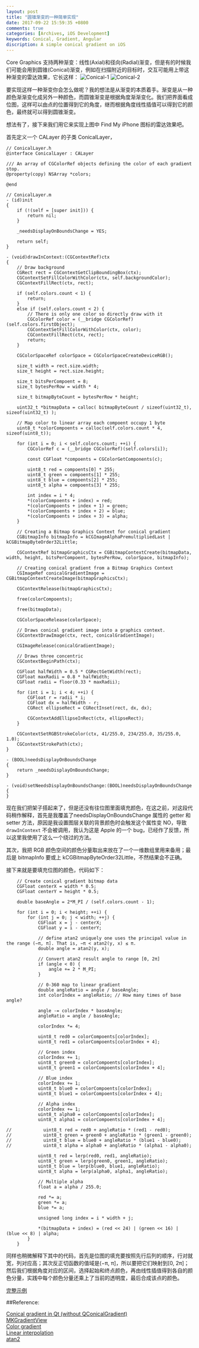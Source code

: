 ```yaml
---
layout: post
title: "圆锥渐变的一种简单实现"
date: 2017-09-22 15:59:35 +0800
comments: true
categories: [Archives, iOS Development]
keywords: Conical, Gradient, Angular
discription: A simple conical gradient on iOS
---
```


Core Graphics 支持两种渐变：线性(Axial)和径向(Radial)渐变，但是有的时候我们可能会用到圆锥(Conical)渐变，例如在扫描附近的目标时，交互可能用上带这种渐变的雷达效果，它长这样：
![Conical-1](../images/Conical-1.png)
![Conical-2](../images/Conical-2.png)

要实现这样一种渐变你会怎么做呢？我的想法是从渐变的本质着手。渐变是从一种颜色渐渐变化成另外一种颜色，而圆锥渐变是根据角度渐渐变化。我们把界面看成位图，这样可以由点的位置得到它的角度，继而根据角度线性插值可以得到它的颜色，最终就可以得到圆锥渐变。

想法有了，接下来我们用它来实现上图中 Find My iPhone 图标的雷达效果吧。

首先定义一个 CALayer 的子类 ConicalLayer，
<!--more-->
```
// ConicalLayer.h
@interface ConicalLayer : CALayer

/// An array of CGColorRef objects defining the color of each gradient stop. 
@property(copy) NSArray *colors;

@end

// ConicalLayer.m
- (id)init
{
    if (!(self = [super init])) {
        return nil;
    }
    
    _needsDisplayOnBoundsChange = YES;
    
    return self;
}

- (void)drawInContext:(CGContextRef)ctx
{
    // Draw background
    CGRect rect = CGContextGetClipBoundingBox(ctx);
    CGContextSetFillColorWithColor(ctx, self.backgroundColor);
    CGContextFillRect(ctx, rect);
    
    if (self.colors.count < 1) {
        return;
    }
    else if (self.colors.count < 2) {
        // There is only one color so directly draw with it
        CGColorRef color = (__bridge CGColorRef)(self.colors.firstObject);
        CGContextSetFillColorWithColor(ctx, color);
        CGContextFillRect(ctx, rect);
        return;
    }
        
    CGColorSpaceRef colorSpace = CGColorSpaceCreateDeviceRGB();
    
    size_t width = rect.size.width;
    size_t height = rect.size.height;
    
    size_t bitsPerCompoent = 8;
    size_t bytesPerRow = width * 4;
    
    size_t bitmapByteCount = bytesPerRow * height;
    
    uint32_t *bitmapData = calloc( bitmapByteCount / sizeof(uint32_t), sizeof(uint32_t) );

    // Map color to linear array each compoent occupy 1 byte
    uint8_t *colorCompoents = calloc(self.colors.count * 4, sizeof(uint8_t));
    
    for (int i = 0; i < self.colors.count; ++i) {
        CGColorRef c = (__bridge CGColorRef)(self.colors[i]);
        
        const CGFloat *compoents = CGColorGetComponents(c);
        
        uint8_t red = compoents[0] * 255;
        uint8_t green = compoents[1] * 255;
        uint8_t blue = compoents[2] * 255;
        uint8_t alpha = compoents[3] * 255;
        
        int index = i * 4;
        *(colorCompoents + index) = red;
        *(colorCompoents + index + 1) = green;
        *(colorCompoents + index + 2) = blue;
        *(colorCompoents + index + 3) = alpha;
    }
    
    // Creating a Bitmap Graphics Context for conical gradient
    CGBitmapInfo bitmapInfo = kCGImageAlphaPremultipliedLast | kCGBitmapByteOrder32Little;

    CGContextRef bitmapGraphicsCtx = CGBitmapContextCreate(bitmapData, width, height, bitsPerCompoent, bytesPerRow, colorSpace, bitmapInfo);
    
    // Creating conical gradient from a Bitmap Graphics Context
    CGImageRef conicalGradientImage = CGBitmapContextCreateImage(bitmapGraphicsCtx);
    
    CGContextRelease(bitmapGraphicsCtx);
    
    free(colorCompoents);
    
    free(bitmapData);
    
    CGColorSpaceRelease(colorSpace);
    
    // Draws conical gradient image into a graphics context.
    CGContextDrawImage(ctx, rect, conicalGradientImage);
    
    CGImageRelease(conicalGradientImage);
    
    // Draws three concentric
    CGContextBeginPath(ctx);
    
    CGFloat halfWidth = 0.5 * CGRectGetWidth(rect);
    CGFloat maxRadii = 0.8 * halfWidth;
    CGFloat radii = floor(0.33 * maxRadii);
    
    for (int i = 1; i < 4; ++i) {
        CGFloat r = radii * i;
        CGFloat dx = halfWidth - r;
        CGRect ellipseRect = CGRectInset(rect, dx, dx);
        
        CGContextAddEllipseInRect(ctx, ellipseRect);
    }
    
    CGContextSetRGBStrokeColor(ctx, 41/255.0, 234/255.0, 35/255.0, 1.0);
    CGContextStrokePath(ctx);
}

- (BOOL)needsDisplayOnBoundsChange
{
    return _needsDisplayOnBoundsChange;
}

- (void)setNeedsDisplayOnBoundsChange:(BOOL)needsDisplayOnBoundsChange
{
}

```

现在我们把架子搭起来了，但是还没有往位图里面填充颜色，在这之前，对这段代码稍作解释，首先是我覆盖了needsDisplayOnBoundsChange 属性的 getter 和 setter 方法，原因是我设置图层关联的背景颜色时会触发这个属性变 NO，导致 `drawInContext` 不会被调用，我认为这是 Apple 的一个 bug，已经作了反馈，所以这里我使用了这么一个绕过的方法。

其次，我把 RGB 颜色空间的颜色分量取出来放在了一个一维数组里用来备用；最后是 bitmapInfo 要或上 kCGBitmapByteOrder32Little，不然结果会不正确。

接下来就是要填充位图的颜色，代码如下：

```
    // Create conical gradient bitmap data
    CGFloat centerX = width * 0.5;
    CGFloat centerY = height * 0.5;
    
    double baseAngle = 2*M_PI / (self.colors.count - 1);
        
    for (int i = 0; i < height; ++i) {
        for (int j = 0; j < width; ++j) {
            CGFloat x = j - centerX;
            CGFloat y = i - centerY;
            
            // define atan2 uniquely one uses the principal value in the range (−π, π]. That is, −π < atan2(y, x) ≤ π.
            double angle = atan2(y, x);
            
            // Convert atan2 result angle to range [0, 2π]
            if (angle < 0) {
                angle += 2 * M_PI;
            }
            
            // 0-360 map to linear gradient
            double angleRatio = angle / baseAngle;
            int colorIndex = angleRatio; // How many times of base angle?
            
            angle -= colorIndex * baseAngle;
            angleRatio = angle / baseAngle;
            
            colorIndex *= 4;
            
            uint8_t red0 = colorCompoents[colorIndex];
            uint8_t red1 = colorCompoents[colorIndex + 4];
            
            // Green index
            colorIndex += 1;
            uint8_t green0 = colorCompoents[colorIndex];
            uint8_t green1 = colorCompoents[colorIndex + 4];
            
            // Blue index
            colorIndex += 1;
            uint8_t blue0 = colorCompoents[colorIndex];
            uint8_t blue1 = colorCompoents[colorIndex + 4];
            
            // Alpha index
            colorIndex += 1;
            uint8_t alpha0 = colorCompoents[colorIndex];
            uint8_t alpha1 = colorCompoents[colorIndex + 4];
            
//            uint8_t red = red0 + angleRatio * (red1 - red0);
//            uint8_t green = green0 + angleRatio * (green1 - green0);
//            uint8_t blue = blue0 + angleRatio * (blue1 - blue0);
//            uint8_t alpha = alpha0 + angleRatio * (alpha1 - alpha0);
            
            uint8_t red = lerp(red0, red1, angleRatio);
            uint8_t green = lerp(green0, green1, angleRatio);
            uint8_t blue = lerp(blue0, blue1, angleRatio);
            uint8_t alpha = lerp(alpha0, alpha1, angleRatio);
            
            // Multiple alpha
            float a = alpha / 255.0;
            
            red *= a;
            green *= a;
            blue *= a;
            
            unsigned long index = i * width + j;
            
            *(bitmapData + index) = (red << 24) | (green << 16) | (blue << 8) | alpha;
        }
    }
```

同样也稍微解释下其中的代码，首先是位图的填充要按照先行后列的顺序，行对就宽，列对应高；其次反正切函数的值域是(−π, π]，所以要把它们映射到[0, 2π]；然后我们根据角度对应的区间，选择起始和终点颜色，再由线性插值得到各自的颜色分量，实践中每个颜色分量还乘上了当前的透明度，最后合成该点的颜色。

[完整示例](https://github.com/DamianSheldon/QuartzDemo)  

##Reference:

[Conical gradient in Qt (without QConicalGradient)](https://stackoverflow.com/questions/15344163/conical-gradient-in-qt-without-qconicalgradient)  
[MKGradientView](https://github.com/maxkonovalov/MKGradientView)  
[Color gradient](https://en.wikipedia.org/wiki/Color_gradient)  
[Linear interpolation](https://en.wikipedia.org/wiki/Linear_interpolation)  
[atan2](https://en.wikipedia.org/wiki/Atan2)  

